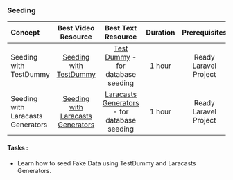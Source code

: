 ### Seeding

Concept | Best Video Resource | Best Text Resource | Duration | Prerequisites
:-- | :--: | :--: | :--: | :--:
Seeding with TestDummy | [Seeding with TestDummy](https://laracasts.com/series/advanced-eloquent/episodes/1) | [Test Dummy](https://gist.github.com/pbteja1998/fe30fd96e26a2868b5925c83df041808) - for database seeding | 1 hour | Ready Laravel Project
Seeding with Laracasts Generators | [Seeding with Laracasts Generators](https://laracasts.com/series/incremental-api-development/episodes/1) | [Laracasts Generators]() - for database seeding | 1 hour | Ready Laravel Project

#### Tasks :
- Learn how to seed Fake Data using TestDummy and Laracasts Generators.
